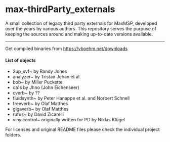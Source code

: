 # max-thirdParty_externals
A small collection of legacy third party externals for MaxMSP, developed over the years by various authors. This repository serves the purpuse of keeping the sources around and making up-to-date versions available.

------

Get compiled binaries from https://vboehm.net/downloads



#### List of objects

- 2up_svf~ by Randy Jones
- analyzer~ by Tristan Jehan et al.
- bob~ by Miller Puckette
- ca1s by Jhno (John Eichenseer)
- cverb~ by ??
- fluidsynth~ by Peter Hanappe et al. and Norbert Schnell
- freeverb~ by Olaf Matthes
- gigaverb~ by Olaf Matthes
- rufus~ by David Zicarelli
- vinylcontrol~ originally written for PD by Niklas Klügel

For licenses and original README files please check the individual project folders.
